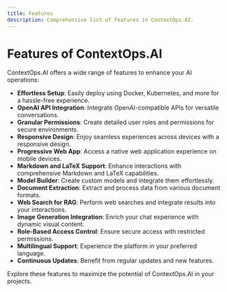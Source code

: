 ```yaml
---
title: Features
description: Comprehensive list of features in ContextOps.AI.
---
```


# Features of ContextOps.AI

ContextOps.AI offers a wide range of features to enhance your AI operations:

- **Effortless Setup**: Easily deploy using Docker, Kubernetes, and more for a hassle-free experience.
- **OpenAI API Integration**: Integrate OpenAI-compatible APIs for versatile conversations.
- **Granular Permissions**: Create detailed user roles and permissions for secure environments.
- **Responsive Design**: Enjoy seamless experiences across devices with a responsive design.
- **Progressive Web App**: Access a native web application experience on mobile devices.
- **Markdown and LaTeX Support**: Enhance interactions with comprehensive Markdown and LaTeX capabilities.
- **Model Builder**: Create custom models and integrate them effortlessly.
- **Document Extraction**: Extract and process data from various document formats.
- **Web Search for RAG**: Perform web searches and integrate results into your interactions.
- **Image Generation Integration**: Enrich your chat experience with dynamic visual content.
- **Role-Based Access Control**: Ensure secure access with restricted permissions.
- **Multilingual Support**: Experience the platform in your preferred language.
- **Continuous Updates**: Benefit from regular updates and new features.

Explore these features to maximize the potential of ContextOps.AI in your projects.
